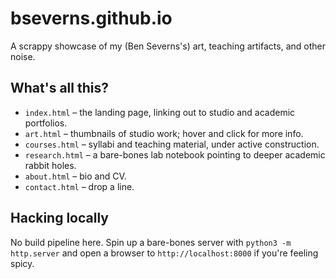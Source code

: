 # bseverns.github.io

A scrappy showcase of my (Ben Severns's) art, teaching artifacts, and other noise.

## What's all this?
* `index.html` – the landing page, linking out to studio and academic portfolios.
* `art.html` – thumbnails of studio work; hover and click for more info.
* `courses.html` – syllabi and teaching material, under active construction.
* `research.html` – a bare-bones lab notebook pointing to deeper academic rabbit holes.
* `about.html` – bio and CV.
* `contact.html` – drop a line.

## Hacking locally
No build pipeline here. Spin up a bare-bones server with `python3 -m http.server` and open a browser to `http://localhost:8000` if you're feeling spicy.
